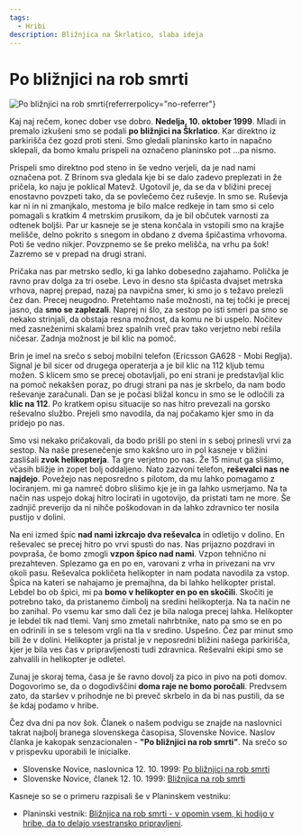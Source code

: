 ```yaml
---
tags:
  - Hribi
description: Bližnjica na Škrlatico, slaba ideja
---
```


# Po bližnjici na rob smrti

![Po bližnjici na rob smrti](https://lh3.googleusercontent.com/pw/AP1GczPZTCTCmbFfdrx1x7G-c_dLtiTYkI76wclHDrf65Lac-OEDG5pvQ_Lp_2VoytmPvQP7PTsFzcw3TdVv4DfmCURyEMIWOttCUXBxjhcCtIHu-nzwRsJPKf6qhW9NuQ2pdupp-UMEu1tWPcb6pzU5lNcJTA=w937-h171-s-no-gm?authuser=0 "Po bližnjici na rob smrti"){referrerpolicy="no-referrer"}

Kaj naj rečem, konec dober vse dobro. **Nedelja, 10. oktober 1999**. Mladi in premalo izkušeni smo se podali **po bližnjici na Škrlatico**. Kar direktno iz parkirišča čez gozd proti steni. Smo gledali planinsko karto in napačno sklepali, da bomo kmalu prispeli na označeno planinsko pot ...pa nismo. 

Prispeli smo direktno pod steno in še vedno verjeli, da je nad nami označena pot. Z Brinom sva gledala kje bi se dalo zadevo preplezati in že pričela, ko naju je poklical Matevž. Ugotovil je, da se da v bližini precej enostavno povzpeti tako, da se povlečemo čez ruševje. In smo se. Ruševja kar ni in ni zmanjkalo, mestoma je bilo malce redkeje in tam smo si celo pomagali s kratkim 4 metrskim prusikom, da je bil občutek varnosti za odtenek boljši. Par ur kasneje se je stena končala in vstopili smo na krajše melišče, delno pokrito s snegom in obdano z dvema špičastima vrhovoma. Poti še vedno nikjer. Povzpnemo se še preko melišča, na vrhu pa šok! Zazremo se v prepad na drugi strani. 

Pričaka nas par metrsko sedlo, ki ga lahko dobesedno zajahamo. Polička je ravno prav dolga za tri osebe. Levo in desno sta špičasta dvajset metrska vrhova, naprej prepad, nazaj pa navpična smer, ki smo jo s težavo prelezli čez dan. Precej neugodno. Pretehtamo naše možnosti, na tej točki je precej jasno, da **smo se zaplezali**. Naprej ni šlo, za sestop po isti smeri pa smo se nekako strinjali, da obstaja resna možnost, da komu ne bi uspelo. Nočitev med zasneženimi skalami brez spalnih vreč prav tako verjetno nebi rešila ničesar. Zadnja možnost je bil klic na pomoč. 

Brin je imel na srečo s seboj mobilni telefon (Ericsson GA628 - Mobi Reglja). Signal je bil sicer od drugega operaterja a je bil klic na 112 kljub temu možen. S klicem smo se precej obotavljali, po eni strani je predstavljal klic na pomoč nekakšen poraz, po drugi strani pa nas je skrbelo, da nam bodo reševanje zaračunali. Dan se je počasi bližal koncu in smo se le odločili za **klic na 112**. Po kratkem opisu situacije so nas hitro prevezali na gorsko reševalno službo. Prejeli smo navodila, da naj počakamo kjer smo in da pridejo po nas. 

Smo vsi nekako pričakovali, da bodo prišli po steni in s seboj prinesli vrvi za sestop. Na naše presenečenje smo kakšno uro in pol kasneje v bližini zaslišali **zvok helikopterja**. Ta gre verjetno po nas. Že 15 minut ga slišimo, včasih bližje in zopet bolj oddaljeno. Nato zazvoni telefon, **reševalci nas ne najdejo**. Povežejo nas neposredno s pilotom, da mu lahko pomagamo z lociranjem. mi ga namreč dobro slišimo kje je in ga lahko usmerjamo. Na ta način nas uspejo dokaj hitro locirati in ugotovijo, da pristati tam ne more. Še zadnjič preverijo da ni nihče poškodovan in da lahko zdravnico ter nosila pustijo v dolini. 

Na eni izmed špic **nad nami izkrcajo dva reševalca** in odletijo v dolino. En reševalec se precej hitro po vrvi spusti do nas. Nas prijazno pozdravi in povpraša, če bomo zmogli **vzpon špico nad nami**. Vzpon tehnično ni prezahteven. Splezamo ga en po en, varovani z vrha in privezani na vrv okoli pasu. Reševalca pokličeta helikopter in nam podata navodila za vstop. Špica na kateri se nahajamo je premajhna, da bi lahko helikopter pristal. Lebdel bo ob špici, mi pa **bomo v helikopter en po en skočili**. Skočiti je potrebno tako, da pristanemo čimbolj na sredini helikopterja. Na ta način ne bo zanihal. Po vsemu kar smo dali čez je bila naloga precej lahka. Helikopter je lebdel tik nad tlemi. Vanj smo zmetali nahrbtnike, nato pa smo se en po en odrinili in se s telesom vrgli na tla v sredino. Uspešno. Čez par minut smo bili že v dolini. Helikopter ja pristal je v neposredni bližini našega parkirišča, kjer je bila ves čas v pripravljenosti tudi zdravnica. Reševalni ekipi smo se zahvalili in helikopter je odletel. 

Zunaj je skoraj tema, časa je še ravno dovolj za pico in pivo na poti domov. Dogovorimo se, da o dogodivščini **doma raje ne bomo poročali**. Predvsem zato, da staršev v prihodnje ne bi preveč skrbelo in da bi nas pustili, da se še kdaj podamo v hribe. 

Čez dva dni pa nov šok. Članek o našem podvigu se znajde na naslovnici takrat najbolj branega slovenskega časopisa, Slovenske Novice. Naslov članka je kakopak senzacionalen -  **"Po bližnjici na rob smrti"**. Na srečo so v prispevku uporabili le inicialke.

- Slovenske Novice, naslovnica 12. 10. 1999: [Po bližnjici na rob smrti](https://drive.google.com/file/d/1HX4TByTwZoctwWWQBHtzIICde7nObext/view?usp=sharing)
- Slovenske Novice, članek 12. 10. 1999: [Bližnjica na rob smrti](https://drive.google.com/file/d/1HWaZKNkv5dfSL2yHFzRiyzH_RXUKk7x0/view?usp=sharing)

Kasneje so se o primeru razpisali še v Planinskem vestniku:

- Planinski vestnik: [Bližnjica na rob smrti - v opomin vsem, ki hodijo v hribe, da to delajo vsestransko pripravljeni](https://drive.google.com/file/d/0B6xtsnkC7OXuMjdiZjJiMWMtOTk3MC00YzY3LTg2MzMtN2ExOTZlMjlhYWFj/view?usp=sharing&resourcekey=0-YzHqgJO_9OMMmORl7wzUwQ).